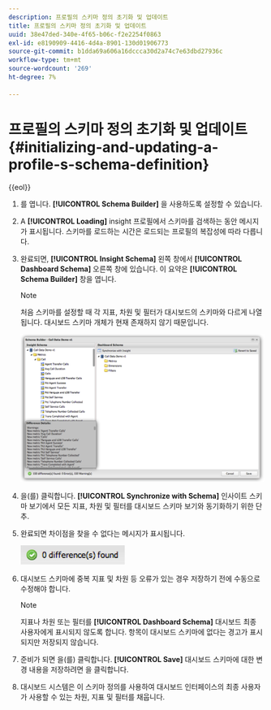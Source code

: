 ```yaml
---
description: 프로필의 스키마 정의 초기화 및 업데이트
title: 프로필의 스키마 정의 초기화 및 업데이트
uuid: 38e47ded-340e-4f65-b06c-f2e2254f0863
exl-id: e8190909-4416-4d4a-8901-130d01906773
source-git-commit: b1dda69a606a16dccca30d2a74c7e63dbd27936c
workflow-type: tm+mt
source-wordcount: '269'
ht-degree: 7%

---
```


# 프로필의 스키마 정의 초기화 및 업데이트{#initializing-and-updating-a-profile-s-schema-definition}

{{eol}}

1. 를 엽니다. **[!UICONTROL Schema Builder]** 을 사용하도록 설정할 수 있습니다.
1. A **[!UICONTROL Loading]** insight 프로필에서 스키마를 검색하는 동안 메시지가 표시됩니다. 스키마를 로드하는 시간은 로드되는 프로필의 복잡성에 따라 다릅니다.
1. 완료되면, **[!UICONTROL Insight Schema]** 왼쪽 창에서 **[!UICONTROL Dashboard Schema]** 오른쪽 창에 있습니다. 이 요약은 **[!UICONTROL Schema Builder]** 창을 엽니다.

   >[!NOTE]
   >
   >처음 스키마를 설정할 때 각 지표, 차원 및 필터가 대시보드의 스키마와 다르게 나열됩니다. 대시보드 스키마 개체가 현재 존재하지 않기 때문입니다.

   ![](assets/schema_builder2.png)

1. 을(를) 클릭합니다. **[!UICONTROL Synchronize with Schema]** 인사이트 스키마 보기에서 모든 지표, 차원 및 필터를 대시보드 스키마 보기와 동기화하기 위한 단추.
1. 완료되면 차이점을 찾을 수 없다는 메시지가 표시됩니다.

   ![](assets/diff_found.png)

1. 대시보드 스키마에 중복 지표 및 차원 등 오류가 있는 경우 저장하기 전에 수동으로 수정해야 합니다.

   >[!NOTE]
   >
   >지표나 차원 또는 필터를 **[!UICONTROL Dashboard Schema]** 대시보드 최종 사용자에게 표시되지 않도록 합니다. 항목이 대시보드 스키마에 없다는 경고가 표시되지만 저장되지 않습니다.

1. 준비가 되면 을(를) 클릭합니다. **[!UICONTROL Save]** 대시보드 스키마에 대한 변경 내용을 저장하려면 을 클릭합니다.
1. 대시보드 시스템은 이 스키마 정의를 사용하여 대시보드 인터페이스의 최종 사용자가 사용할 수 있는 차원, 지표 및 필터를 채웁니다.
